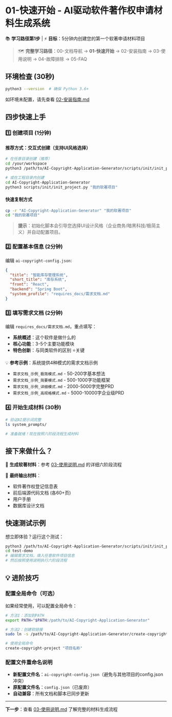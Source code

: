 # 01-快速开始 - AI驱动软件著作权申请材料生成系统

📚 **学习路径第1步** | ⚡ **目标**：5分钟内创建您的第一个软著申请材料项目

> 🗺️ **完整学习路径**：00-文档导航 → **01-快速开始** → 02-安装指南 → 03-使用说明 → 04-故障排除 → 05-FAQ

## 环境检查 (30秒)

```bash
python3 --version  # 确保 Python 3.6+
```

如环境未配置，请先查看 [02-安装指南.md](./02-安装指南.md)

## 四步快速上手

### 1️⃣ 创建项目 (1分钟)

#### 推荐方式：交互式创建（支持UI风格选择）
```bash
# 在任意目录创建（推荐）
cd /your/workspace
python3 /path/to/AI-Copyright-Application-Generator/scripts/init/init_project.py "我的软著项目"

# 或在工程目录内创建
cd AI-Copyright-Application-Generator  
python3 scripts/init/init_project.py "我的软著项目"
```

#### 快速复制方式
```bash
cp -r "AI-Copyright-Application-Generator" "我的软著项目"
cd "我的软著项目"
```

> **提示**：初始化脚本会引导您选择UI设计风格（企业商务/暗黑科技/极简主义）并自动配置项目。

### 2️⃣ 配置基本信息 (2分钟)

编辑 `ai-copyright-config.json`:
```json
{
  "title": "智能库存管理系统",
  "short_title": "库存系统", 
  "front": "React",
  "backend": "Spring Boot",
  "system_profile": "requires_docs/需求文档.md"
}
```

### 3️⃣ 填写需求文档 (2分钟)

编辑 `requires_docs/需求文档.md`，重点填写：
- **系统概述**：这个软件是做什么的
- **核心功能**：3-5个主要功能模块  
- **特色创新**：与同类软件的区别 ⭐️关键

💡 **参考示例**：系统提供4种模式的需求文档示例
- `需求文档_示例_极简模式.md` - 50-200字基本想法
- `需求文档_示例_简要模式.md` - 500-1000字功能框架  
- `需求文档_示例_详细模式.md` - 2000-5000字完整PRD
- `需求文档_示例_高规格模式.md` - 5000-10000字企业级PRD

### 4️⃣ 开始生成材料 (30秒)

```bash
# 验证AI提示词完整
ls system_prompts/

# 准备就绪！现在按照六阶段流程生成材料
```

## 接下来做什么？

🎯 **生成软著材料**：参考 [03-使用说明.md](./03-使用说明.md) 的详细六阶段流程

📝 **最终输出材料**：
- 软件著作权登记信息表
- 前后端源代码文档 (各60+页)
- 用户手册
- 数据库设计文档

## 快速测试示例

想立即体验？运行这个测试：

```bash
python3 /path/to/AI-Copyright-Application-Generator/scripts/init/init_project.py test-demo
cd test-demo
# 编辑需求文档，填入任意软件项目信息
# 然后按照使用说明执行六阶段流程
```

## 💡 进阶技巧

### 配置全局命令（可选）
如果经常使用，可以配置全局命令：

```bash
# 方法1：添加到PATH
export PATH="$PATH:/path/to/AI-Copyright-Application-Generator"

# 方法2：创建软链接
sudo ln -s /path/to/AI-Copyright-Application-Generator/create-copyright-project /usr/local/bin/

# 使用全局命令
create-copyright-project "项目名称"
```

### 配置文件重命名说明
- **新配置文件名**：`ai-copyright-config.json`（避免与其他项目的config.json冲突）
- **原配置文件名**：`config.json`（已废弃）
- **自动兼容**：所有文档和脚本已同步更新

---

**下一步**：查看 [03-使用说明.md](./03-使用说明.md) 了解完整的材料生成流程